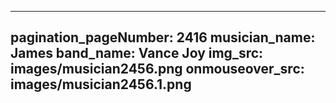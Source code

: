 ------
pagination_pageNumber: 2416
musician_name: James
band_name: Vance Joy
img_src: images/musician2456.png
onmouseover_src: images/musician2456.1.png
------